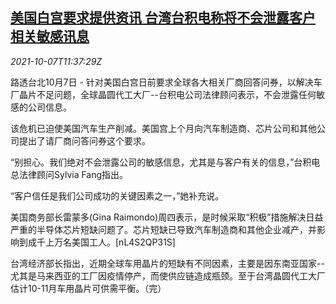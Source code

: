 <!--1633608062000-->
[美国白宫要求提供资讯 台湾台积电称将不会泄露客户相关敏感讯息](https://cn.reuters.com/article/tw-tsmc-us-chip-1007-idCNKBS2GX158)
------

<div><i>2021-10-07T11:37:29Z</i></div><p>路透台北10月7日 - 针对美国白宫日前要求全球各大相关厂商回答问券，以解决车厂晶片不足问题，全球晶圆代工大厂--台积电公司法律顾问表示，不会泄露任何敏感的公司信息。</p><p>该危机已迫使美国汽车生产削减。美国宫上个月向汽车制造商、芯片公司和其他公司提出了请厂商问答问券这个要求。</p><p>“别担心。我们绝对不会泄露公司的敏感信息，尤其是与客户有关的信息，”台积电总法律顾问Sylvia Fang指出。</p><p>“客户信任是我们公司成功的关键因素之一，”她补充说。</p><p>美国商务部长雷蒙多(Gina Raimondo)周四表示，是时候采取“积极”措施解决日益严重的半导体芯片短缺问题了。芯片短缺已导致汽车制造商和其他企业减产，并影响到成千上万名美国工人。[nL4S2QP31S]</p><p>台湾经济部长指出，近期全球车用晶片的短缺有不同因素，主要是因东南亚国家--尤其是马来西亚的工厂因疫情停产，而使供应链造成瓶颈。至于台湾晶圆代工大厂估计10-11月车用晶片可供需平衡。（完）</p>
